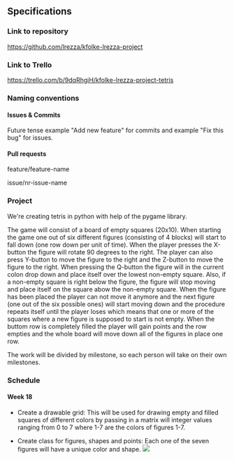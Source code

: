 
## Specifications

### Link to repository

https://github.com/lrezza/kfolke-lrezza-project

### Link to Trello
https://trello.com/b/9dqRhgiH/kfolke-lrezza-project-tetris 

### Naming conventions

#### Issues & Commits 

Future tense example "Add new feature" for commits and example "Fix this bug" for issues. 

#### Pull requests

feature/feature-name

issue/nr-issue-name

### Project

We're creating tetris in python with help of the pygame library. 

The game will consist of a board of empty squares (20x10). When starting the game one out of six different figures (consisting of 4 blocks) will start to fall down (one row down per unit of time). When the player presses the X-button the figure will rotate 90 degrees to the right. The player can also press Y-button to move the figure to the right and the Z-button to move the figure to the right. When pressing the Q-button the figure will in the current colon drop down and place itself over the lowest non-empty square. Also, if a non-empty square is right below the figure, the figure will stop moving and place itself on the square abow the non-empty square. When the figure has been placed the player can not move it anymore and the next figure (one out of the six possible ones) will start moving down and the procedure repeats itself until the player loses which means that one or more of the squares where a new figure is supposed to start is not empty. When the buttom row is completely filled the player will gain points and the row empties and the whole board will move down all of the figures in place one row.

The work will be divided by milestone, so each person will take on their own milestones. 
    
### Schedule 

#### Week 18

- Create a drawable grid:
    This will be used for drawing empty and filled squares of different colors by passing in a matrix will integer values 
    ranging from 0 to 7 where 1-7 are the colors of figures 1-7.

- Create class for figures, shapes and points:
    Each one of the seven figures will have a unique color and shape.
![](https://mindyourdecisions.com/blog/wp-content/uploads/2018/05/tetris-riddle-thumb-600.png)
    
